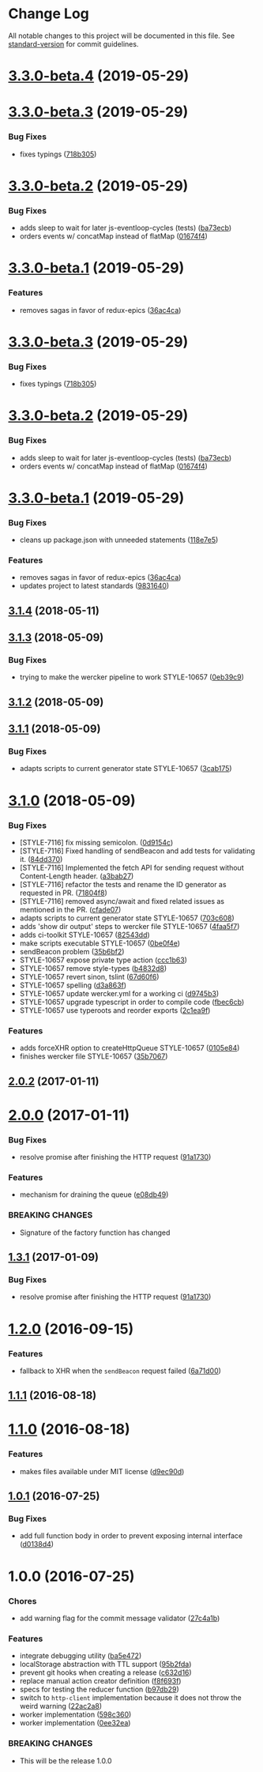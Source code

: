 # Change Log

All notable changes to this project will be documented in this file. See [standard-version](https://github.com/conventional-changelog/standard-version) for commit guidelines.

<a name="3.3.0-beta.4"></a>
# [3.3.0-beta.4](https://github.com/StyleLounge/http-queue/compare/v3.2.0...v3.3.0-beta.4) (2019-05-29)



<a name="3.3.0-beta.3"></a>
# [3.3.0-beta.3](https://github.com/StyleLounge/http-queue/compare/v3.3.0-beta.2...v3.3.0-beta.3) (2019-05-29)


### Bug Fixes

* fixes typings ([718b305](https://github.com/StyleLounge/http-queue/commit/718b305))



<a name="3.3.0-beta.2"></a>
# [3.3.0-beta.2](https://github.com/StyleLounge/http-queue/compare/v3.3.0-beta.1...v3.3.0-beta.2) (2019-05-29)


### Bug Fixes

* adds sleep  to wait for later js-eventloop-cycles (tests) ([ba73ecb](https://github.com/StyleLounge/http-queue/commit/ba73ecb))
* orders events w/ concatMap instead of flatMap ([01674f4](https://github.com/StyleLounge/http-queue/commit/01674f4))



<a name="3.3.0-beta.1"></a>
# [3.3.0-beta.1](https://github.com/StyleLounge/http-queue/compare/v3.2.0-beta.0...v3.3.0-beta.1) (2019-05-29)


### Features

* removes sagas in favor of redux-epics ([36ac4ca](https://github.com/StyleLounge/http-queue/commit/36ac4ca))



<a name="3.3.0-beta.3"></a>
# [3.3.0-beta.3](https://github.com/StyleLounge/http-queue/compare/v3.3.0-beta.2...v3.3.0-beta.3) (2019-05-29)


### Bug Fixes

* fixes typings ([718b305](https://github.com/StyleLounge/http-queue/commit/718b305))



<a name="3.3.0-beta.2"></a>
# [3.3.0-beta.2](https://github.com/StyleLounge/http-queue/compare/v3.3.0-beta.1...v3.3.0-beta.2) (2019-05-29)


### Bug Fixes

* adds sleep  to wait for later js-eventloop-cycles (tests) ([ba73ecb](https://github.com/StyleLounge/http-queue/commit/ba73ecb))
* orders events w/ concatMap instead of flatMap ([01674f4](https://github.com/StyleLounge/http-queue/commit/01674f4))



<a name="3.3.0-beta.1"></a>
# [3.3.0-beta.1](https://github.com/StyleLounge/http-queue/compare/v3.1.4...v3.3.0-beta.1) (2019-05-29)


### Bug Fixes

* cleans up package.json with unneeded statements ([118e7e5](https://github.com/StyleLounge/http-queue/commit/118e7e5))


### Features

* removes sagas in favor of redux-epics ([36ac4ca](https://github.com/StyleLounge/http-queue/commit/36ac4ca))
* updates project to latest standards ([9831640](https://github.com/StyleLounge/http-queue/commit/9831640))



<a name="3.1.4"></a>
## [3.1.4](https://github.com/StyleLounge/http-queue/compare/v3.1.4-beta.2...v3.1.4) (2018-05-11)



<a name="3.1.3"></a>
## [3.1.3](https://github.com/StyleLounge/http-queue/compare/v3.1.2...v3.1.3) (2018-05-09)


### Bug Fixes

* trying to make the wercker pipeline to work STYLE-10657 ([0eb39c9](https://github.com/StyleLounge/http-queue/commit/0eb39c9))



<a name="3.1.2"></a>
## [3.1.2](https://github.com/StyleLounge/http-queue/compare/v3.1.1...v3.1.2) (2018-05-09)



<a name="3.1.1"></a>
## [3.1.1](https://github.com/StyleLounge/http-queue/compare/v3.1.0...v3.1.1) (2018-05-09)


### Bug Fixes

* adapts scripts to current generator state STYLE-10657 ([3cab175](https://github.com/StyleLounge/http-queue/commit/3cab175))



<a name="3.1.0"></a>
# [3.1.0](https://github.com/StyleLounge/http-queue/compare/v2.0.1...v3.1.0) (2018-05-09)


### Bug Fixes

* [STYLE-7116] fix missing semicolon. ([0d9154c](https://github.com/StyleLounge/http-queue/commit/0d9154c))
* [STYLE-7116] Fixed handling of sendBeacon and add tests for validating it. ([84dd370](https://github.com/StyleLounge/http-queue/commit/84dd370))
* [STYLE-7116] Implemented the fetch API for sending request without Content-Length header. ([a3bab27](https://github.com/StyleLounge/http-queue/commit/a3bab27))
* [STYLE-7116] refactor the tests and rename the ID generator as requested in PR. ([71804f8](https://github.com/StyleLounge/http-queue/commit/71804f8))
* [STYLE-7116] removed async/await and fixed related issues as mentioned in the PR. ([cfade07](https://github.com/StyleLounge/http-queue/commit/cfade07))
* adapts scripts to current generator state STYLE-10657 ([703c608](https://github.com/StyleLounge/http-queue/commit/703c608))
* adds 'show dir output' steps to wercker file STYLE-10657 ([4faa5f7](https://github.com/StyleLounge/http-queue/commit/4faa5f7))
* adds ci-toolkit STYLE-10657 ([82543dd](https://github.com/StyleLounge/http-queue/commit/82543dd))
* make scripts executable STYLE-10657 ([0be0f4e](https://github.com/StyleLounge/http-queue/commit/0be0f4e))
* sendBeacon problem ([35b6bf2](https://github.com/StyleLounge/http-queue/commit/35b6bf2))
* STYLE-10657 expose private type action ([ccc1b63](https://github.com/StyleLounge/http-queue/commit/ccc1b63))
* STYLE-10657 remove style-types ([b4832d8](https://github.com/StyleLounge/http-queue/commit/b4832d8))
* STYLE-10657 revert sinon, tslint ([67d60f6](https://github.com/StyleLounge/http-queue/commit/67d60f6))
* STYLE-10657 spelling ([d3a863f](https://github.com/StyleLounge/http-queue/commit/d3a863f))
* STYLE-10657 update wercker.yml for a working ci ([d9745b3](https://github.com/StyleLounge/http-queue/commit/d9745b3))
* STYLE-10657 upgrade typescript in order to compile code ([fbec6cb](https://github.com/StyleLounge/http-queue/commit/fbec6cb))
* STYLE-10657 use typeroots and reorder exports ([2c1ea9f](https://github.com/StyleLounge/http-queue/commit/2c1ea9f))


### Features

* adds forceXHR option to createHttpQueue STYLE-10657 ([0105e84](https://github.com/StyleLounge/http-queue/commit/0105e84))
* finishes wercker file STYLE-10657 ([35b7067](https://github.com/StyleLounge/http-queue/commit/35b7067))



<a name="2.0.2"></a>
## [2.0.2](https://github.com/StyleLounge/http-queue/compare/v2.0.0...v2.0.2) (2017-01-11)



<a name="2.0.0"></a>
# [2.0.0](https://github.com/StyleLounge/http-queue/compare/v1.2.0...v2.0.0) (2017-01-11)


### Bug Fixes

* resolve promise after finishing the HTTP request ([91a1730](https://github.com/StyleLounge/http-queue/commit/91a1730))


### Features

* mechanism for draining the queue ([e08db49](https://github.com/StyleLounge/http-queue/commit/e08db49))


### BREAKING CHANGES

* Signature of the factory function has changed



<a name="1.3.1"></a>
## [1.3.1](https://github.com/StyleLounge/http-queue/compare/v1.2.0...v1.3.1) (2017-01-09)


### Bug Fixes

* resolve promise after finishing the HTTP request ([91a1730](https://github.com/StyleLounge/http-queue/commit/91a1730))



<a name="1.2.0"></a>
# [1.2.0](https://github.com/StyleLounge/http-queue/compare/v1.1.1...v1.2.0) (2016-09-15)


### Features

* fallback to XHR when the `sendBeacon` request failed ([6a71d00](https://github.com/StyleLounge/http-queue/commit/6a71d00))



<a name="1.1.1"></a>
## [1.1.1](https://github.com/StyleLounge/http-queue/compare/v1.1.0...v1.1.1) (2016-08-18)



<a name="1.1.0"></a>
# [1.1.0](https://github.com/StyleLounge/http-queue/compare/v1.0.1...v1.1.0) (2016-08-18)


### Features

* makes files available under MIT license ([d9ec90d](https://github.com/StyleLounge/http-queue/commit/d9ec90d))



<a name="1.0.1"></a>
## [1.0.1](https://github.com/StyleLounge/http-queue/compare/v1.0.0...v1.0.1) (2016-07-25)


### Bug Fixes

* add full function body in order to prevent exposing internal interface ([d0138d4](https://github.com/StyleLounge/http-queue/commit/d0138d4))



<a name="1.0.0"></a>
# 1.0.0 (2016-07-25)


### Chores

* add warning flag for the commit message validator ([27c4a1b](https://github.com/StyleLounge/http-queue/commit/27c4a1b))


### Features

* integrate debugging utility ([ba5e472](https://github.com/StyleLounge/http-queue/commit/ba5e472))
* localStorage abstraction with TTL support ([95b2fda](https://github.com/StyleLounge/http-queue/commit/95b2fda))
* prevent git hooks when creating a release ([c632d16](https://github.com/StyleLounge/http-queue/commit/c632d16))
* replace manual action creator definition ([f8f693f](https://github.com/StyleLounge/http-queue/commit/f8f693f))
* specs for testing the reducer function ([b97db29](https://github.com/StyleLounge/http-queue/commit/b97db29))
* switch to `http-client` implementation because it does not throw the weird warning ([22ac2a8](https://github.com/StyleLounge/http-queue/commit/22ac2a8))
* worker implementation ([598c360](https://github.com/StyleLounge/http-queue/commit/598c360))
* worker implementation ([0ee32ea](https://github.com/StyleLounge/http-queue/commit/0ee32ea))


### BREAKING CHANGES

* This will be the release 1.0.0
